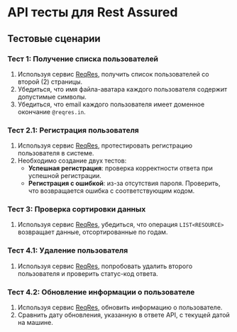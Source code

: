 # API тесты для Rest Assured

## Тестовые сценарии

### Тест 1: Получение списка пользователей
1. Используя сервис [ReqRes](https://reqres.in/), получить список пользователей со второй (2) страницы.
2. Убедиться, что имя файла-аватара каждого пользователя содержит допустимые символы.
3. Убедиться, что email каждого пользователя имеет доменное окончание `@reqres.in`.

### Тест 2.1: Регистрация пользователя
1. Используя сервис [ReqRes](https://reqres.in/), протестировать регистрацию пользователя в системе.
2. Необходимо создание двух тестов:
    - **Успешная регистрация**: проверка корректности ответа при успешной регистрации.
    - **Регистрация с ошибкой**: из-за отсутствия пароля. Проверить, что возвращается ошибка с соответствующим кодом.

### Тест 3: Проверка сортировки данных
1. Используя сервис [ReqRes](https://reqres.in/), убедиться, что операция `LIST<RESOURCE>` возвращает данные, отсортированные по годам.

### Тест 4.1: Удаление пользователя
1. Используя сервис [ReqRes](https://reqres.in/), попробовать удалить второго пользователя и проверить статус-код ответа.

### Тест 4.2: Обновление информации о пользователе
1. Используя сервис [ReqRes](https://reqres.in/), обновить информацию о пользователе.
2. Сравнить дату обновления, указанную в ответе API, с текущей датой на машине.
